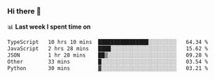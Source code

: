 ### Hi there 👋

<!--
**DBvc/DBvc** is a ✨ _special_ ✨ repository because its `README.md` (this file) appears on your GitHub profile.

Here are some ideas to get you started:

- 🔭 I’m currently working on ...
- 🌱 I’m currently learning ...
- 👯 I’m looking to collaborate on ...
- 🤔 I’m looking for help with ...
- 💬 Ask me about ...
- 📫 How to reach me: ...
- 😄 Pronouns: ...
- ⚡ Fun fact: ...
-->

📊 **Last week I spent time on**
<!--START_SECTION:waka-->

```txt
TypeScript   10 hrs 10 mins  ████████████████░░░░░░░░░   64.34 %
JavaScript   2 hrs 28 mins   ████░░░░░░░░░░░░░░░░░░░░░   15.62 %
JSON         1 hr 28 mins    ██▒░░░░░░░░░░░░░░░░░░░░░░   09.28 %
Other        33 mins         █░░░░░░░░░░░░░░░░░░░░░░░░   03.54 %
Python       30 mins         ▓░░░░░░░░░░░░░░░░░░░░░░░░   03.21 %
```

<!--END_SECTION:waka-->
